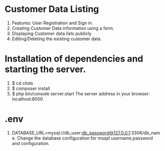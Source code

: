 # Customer Data Listing
1. Features: User Registration and Sign in.
2. Creating Customer Data information using a form.
3. Displaying Customer data lists publicly
4. Editing/Deleting the existing customer data.

# Installation of dependencies and starting the server.
1. $ cd clists
2. $ composer install
3. $ php bin/console server:start
   The server address in your browser: localhost:8000

# .env
1. DATABASE_URL=mysql://db_user:db_password@127.0.0.1:3306/db_name. 
   Change the database configuration for msqsl username,password and configuration.